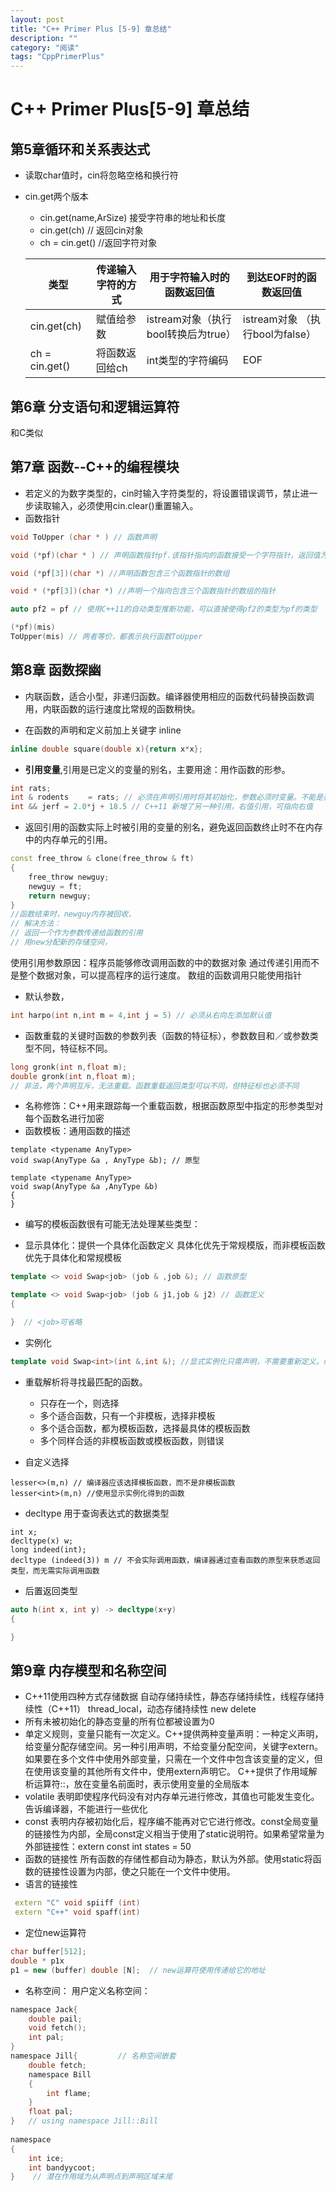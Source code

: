 ```yaml
---
layout: post
title: "C++ Primer Plus [5-9] 章总结"
description: ""
category: "阅读"
tags: "CppPrimerPlus"
---
```

    
# C++ Primer Plus[5-9] 章总结
## 第5章循环和关系表达式
* 读取char值时，cin将忽略空格和换行符
* cin.get两个版本
  - cin.get(name,ArSize) 接受字符串的地址和长度
  - cin.get(ch) // 返回cin对象
  - ch = cin.get()  //返回字符对象

  类型 | 传递输入字符的方式 | 用于字符输入时的函数返回值 | 到达EOF时的函数返回值
  --- | --- | --- |--- 
  cin.get(ch) | 赋值给参数 | istream对象（执行bool转换后为true）| istream对象 （执行bool为false）
  ch = cin.get() | 将函数返回给ch | int类型的字符编码 | EOF 
  
## 第6章 分支语句和逻辑运算符
和C类似

## 第7章 函数--C++的编程模块
* 若定义的为数字类型的，cin时输入字符类型的，将设置错误调节，禁止进一步读取输入，必须使用cin.clear()重置输入。
* 函数指针

```C
void ToUpper (char * ) // 函数声明

void (*pf)(char * ) // 声明函数指针pf.该指针指向的函数接受一个字符指针，返回值为void.

void (*pf[3])(char *) //声明函数包含三个函数指针的数组

void * (*pf[3])(char *) //声明一个指向包含三个函数指针的数组的指针

auto pf2 = pf // 使用C++11的自动类型推断功能，可以直接使得pf2的类型为pf的类型

(*pf)(mis) 
ToUpper(mis) // 两者等价，都表示执行函数ToUpper
```
## 第8章 函数探幽
* 内联函数，适合小型，非递归函数。编译器使用相应的函数代码替换函数调用，内联函数的运行速度比常规的函数稍快。
 - 在函数的声明和定义前加上关键字 inline

```C++
inline double square(double x){return x*x};
```
* **引用变量**,引用是已定义的变量的别名，主要用途：用作函数的形参。

```C++
int rats;
int & rodents 　　= rats; // 必须在声明引用时将其初始化，参数必须时变量。不能是表达式。
int && jerf = 2.0*j + 18.5 // C++11 新增了另一种引用，右值引用，可指向右值
```
* 返回引用的函数实际上时被引用的变量的别名，避免返回函数终止时不在内存中的内存单元的引用。

```C++
const free_throw & clone(free_throw & ft)
{
    free_throw newguy;
    newguy = ft;
    return newguy;
}
//函数结束时，newguy内存被回收，
// 解决方法：
// 返回一个作为参数传递给函数的引用
// 用new分配新的存储空间，
```
使用引用参数原因：程序员能够修改调用函数的中的数据对象
通过传递引用而不是整个数据对象，可以提高程序的运行速度。
数组的函数调用只能使用指针
* 默认参数，

```C++
int harpo(int n,int m = 4,int j = 5) // 必须从右向左添加默认值
```
* 函数重载的关键时函数的参数列表（函数的特征标），参数数目和／或参数类型不同，特征标不同。

```C++
long gronk(int n,float m);
double gronk(int n,float m);
// 非法，两个声明互斥，无法重载。函数重载返回类型可以不同，但特征标也必须不同
```
* 名称修饰：C++用来跟踪每一个重载函数，根据函数原型中指定的形参类型对每个函数名进行加密
* 函数模板：通用函数的描述

```
template <typename AnyType>
void swap(AnyType &a , AnyType &b); // 原型

template <typename AnyType>
void swap(AnyType &a ,AnyType &b)
{
}
```
* 编写的模板函数很有可能无法处理某些类型：
- 显示具体化：提供一个具体化函数定义
 具体化优先于常规模版，而非模板函数优先于具体化和常规模板
 
```C++
template <> void Swap<job> (job & ,job &); // 函数原型

template <> void Swap<job> (job & j1,job & j2) // 函数定义
{ 

}  // <job>可省略
```
- 实例化
```C++
template void Swap<int>(int &,int &); //显式实例化只需声明，不需要重新定义。编译器根据模板实现实例声明和实例定义。 
```
* 重载解析将寻找最匹配的函数。
    - 只存在一个，则选择
    - 多个适合函数，只有一个非模板，选择非模板
    - 多个适合函数，都为模板函数，选择最具体的模板函数
    - 多个同样合适的非模板函数或模板函数，则错误

* 自定义选择  

```
lesser<>(m,n) // 编译器应该选择模板函数，而不是非模板函数
lesser<int>(m,n) //使用显示实例化得到的函数
```
* decltype 用于查询表达式的数据类型
 
```
int x;
decltype(x) w;
long indeed(int);
decltype (indeed(3)) m // 不会实际调用函数，编译器通过查看函数的原型来获悉返回类型，而无需实际调用函数
```
* 后置返回类型  

```C++
auto h(int x, int y) -> decltype(x+y)
{

}
```
## 第9章 内存模型和名称空间
* C++11使用四种方式存储数据
  自动存储持续性，静态存储持续性，线程存储持续性（C++11） thread_local，动态存储持续性 new delete 
* 所有未被初始化的静态变量的所有位都被设置为0
* 单定义规则，变量只能有一次定义。C++提供两种变量声明：一种定义声明，给变量分配存储空间。另一种引用声明，不给变量分配空间，关键字extern。
如果要在多个文件中使用外部变量，只需在一个文件中包含该变量的定义，但在使用该变量的其他所有文件中，使用extern声明它。
C++提供了作用域解析运算符::，放在变量名前面时，表示使用变量的全局版本
* volatile 表明即使程序代码没有对内存单元进行修改，其值也可能发生变化。告诉编译器，不能进行一些优化
* const 表明内存被初始化后，程序编不能再对它它进行修改。const全局变量的链接性为内部，全局const定义相当于使用了static说明符。如果希望常量为外部链接性：extern const int states = 50
* 函数的链接性
  所有函数的存储性都自动为静态，默认为外部。使用static将函数的链接性设置为内部，使之只能在一个文件中使用。
* 语言的链接性

```C++
 extern "C" void spiiff (int)
 extern "C++" void spaff(int)
```
* 定位new运算符 

```C++
char buffer[512];
double * p1x
p1 = new (buffer) double [N];  // new运算符使用传递给它的地址
```
* 名称空间：
用户定义名称空间：

```C
namespace Jack{
    double pail;
    void fetch();
    int pal;
}
namespace Jill{         // 名称空间嵌套
    double fetch;
    namespace Bill
    {
        int flame;
    }
    float pal;
}   // using namespace Jill::Bill
    
namespace
{
    int ice;
    int bandyycoot;
}    // 潜在作用域为从声明点到声明区域末尾
```





